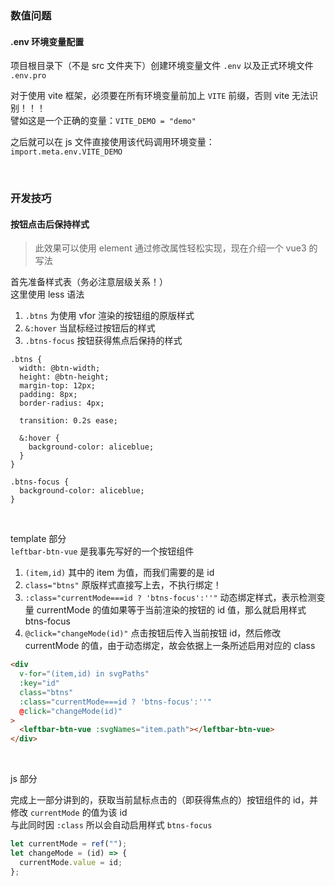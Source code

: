 ### 数值问题

#### .env 环境变量配置

项目根目录下（不是 src 文件夹下）创建环境变量文件 `.env` 以及正式环境文件 `.env.pro`

对于使用 vite 框架，必须要在所有环境变量前加上 `VITE` 前缀，否则 vite 无法识别！！！  
譬如这是一个正确的变量：`VITE_DEMO = "demo"`

之后就可以在 js 文件直接使用该代码调用环境变量：  
`import.meta.env.VITE_DEMO`

<br>

### 开发技巧

#### 按钮点击后保持样式

> 此效果可以使用 element 通过修改属性轻松实现，现在介绍一个 vue3 的写法

首先准备样式表（务必注意层级关系！）  
这里使用 less 语法

1. `.btns` 为使用 vfor 渲染的按钮组的原版样式
2. `&:hover` 当鼠标经过按钮后的样式
3. `.btns-focus` 按钮获得焦点后保持的样式

```less
.btns {
  width: @btn-width;
  height: @btn-height;
  margin-top: 12px;
  padding: 8px;
  border-radius: 4px;

  transition: 0.2s ease;

  &:hover {
    background-color: aliceblue;
  }
}

.btns-focus {
  background-color: aliceblue;
}
```

<br>

template 部分  
`leftbar-btn-vue` 是我事先写好的一个按钮组件

1. `(item,id)` 其中的 item 为值，而我们需要的是 id
2. `class="btns"` 原版样式直接写上去，不执行绑定！
3. `:class="currentMode===id ? 'btns-focus':''"` 动态绑定样式，表示检测变量 currentMode 的值如果等于当前渲染的按钮的 id 值，那么就启用样式 btns-focus
4. `@click="changeMode(id)"` 点击按钮后传入当前按钮 id，然后修改 currentMode 的值，由于动态绑定，故会依据上一条所述启用对应的 class

```html
<div
  v-for="(item,id) in svgPaths"
  :key="id"
  class="btns"
  :class="currentMode===id ? 'btns-focus':''"
  @click="changeMode(id)"
>
  <leftbar-btn-vue :svgNames="item.path"></leftbar-btn-vue>
</div>
```

<br>

js 部分

完成上一部分讲到的，获取当前鼠标点击的（即获得焦点的）按钮组件的 id，并修改 `currentMode` 的值为该 id  
与此同时因 `:class` 所以会自动启用样式 `btns-focus`

```js
let currentMode = ref("");
let changeMode = (id) => {
  currentMode.value = id;
};
```

<br>

####
